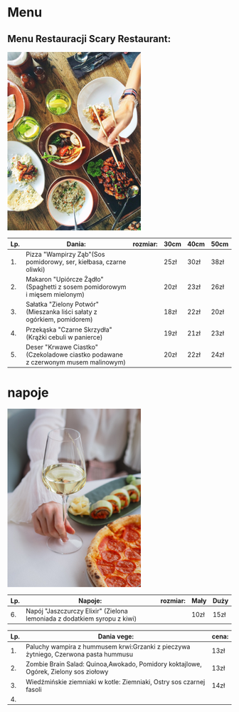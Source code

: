 # Menu

## Menu Restauracji Scary Restaurant:

<img src = "img/food-1050813_1920.jpg" width = 300>

|Lp.|Dania:                                                                                |rozmiar: |30cm   |40cm   |50cm   |
|---|--------------------------------------------------------------------------------------|---------|-------|-------|-------|
|1. |Pizza "Wampirzy Ząb"(Sos pomidorowy, ser, kiełbasa, czarne oliwki)                    |         | 25zł  | 30zł  | 38zł  |
|2. |Makaron "Upiórcze Żądło"(Spaghetti z sosem pomidorowym i mięsem mielonym)             |         | 20zł  | 23zł  | 26zł  |
|3. |Sałatka "Zielony Potwór"(Mieszanka liści sałaty z ogórkiem, pomidorem)                |         | 18zł  | 22zł  | 20zł  |
|4. |Przekąska "Czarne Skrzydła" (Krążki cebuli w panierce)                                |         | 19zł  | 21zł  | 23zł  |
|5. |Deser "Krwawe Ciastko" (Czekoladowe ciastko podawane z czerwonym musem malinowym)     |         | 20zł  | 22zł  | 24zł  |

# napoje

<img src = "img/wine-7046276_1920.jpg" width = 300>

|Lp.|Napoje:                                                                               |rozmiar: |Mały   |Duży   |
|---|--------------------------------------------------------------------------------------|---------|-------|-------|
|6. |Napój "Jaszczurczy Elixir" (Zielona lemoniada z dodatkiem syropu z kiwi)              |         | 10zł  |  15zł | 

|Lp.|Dania vege:                                                                           |cena:    |
|---|--------------------------------------------------------------------------------------|---------|
|1. |Paluchy wampira z hummusem krwi:Grzanki z pieczywa żytniego, Czerwona pasta hummusu   |  13zł   |
|2. |Zombie Brain Salad: Quinoa,Awokado, Pomidory koktajlowe, Ogórek, Zielony sos ziołowy  |  13zł   |
|3. |Wiedźmińskie ziemniaki w kotle: Ziemniaki, Ostry sos czarnej fasoli                   |  14zł   |
|4. |
                                        
 
